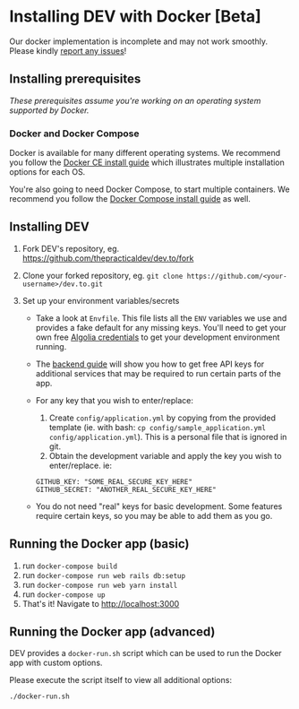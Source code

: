 # Installing DEV with Docker [Beta]

Our docker implementation is incomplete and may not work smoothly. Please kindly [report any issues](https://github.com/thepracticaldev/dev.to/issues/new/choose)!

## Installing prerequisites

_These prerequisites assume you're working on an operating system supported by Docker._

### Docker and Docker Compose

Docker is available for many different operating systems. We recommend you follow the [Docker CE install guide](https://docs.docker.com/install/) which illustrates multiple installation options for each OS.

You're also going to need Docker Compose, to start multiple containers. We recommend you follow the [Docker Compose install guide](https://docs.docker.com/compose/install/) as well.

## Installing DEV

1. Fork DEV's repository, eg. <https://github.com/thepracticaldev/dev.to/fork>
1. Clone your forked repository, eg. `git clone https://github.com/<your-username>/dev.to.git`
1. Set up your environment variables/secrets

   - Take a look at `Envfile`. This file lists all the `ENV` variables we use and provides a fake default for any missing keys. You'll need to get your own free [Algolia credentials](/backend/algolia) to get your development environment running.
   - The [backend guide](/backend) will show you how to get free API keys for additional services that may be required to run certain parts of the app.
   - For any key that you wish to enter/replace:

     1. Create `config/application.yml` by copying from the provided template (ie. with bash: `cp config/sample_application.yml config/application.yml`). This is a personal file that is ignored in git.
     1. Obtain the development variable and apply the key you wish to enter/replace. ie:

     ```shell
     GITHUB_KEY: "SOME_REAL_SECURE_KEY_HERE"
     GITHUB_SECRET: "ANOTHER_REAL_SECURE_KEY_HERE"
     ```

   - You do not need "real" keys for basic development. Some features require certain keys, so you may be able to add them as you go.

## Running the Docker app (basic)

1. run `docker-compose build`
1. run `docker-compose run web rails db:setup`
1. run `docker-compose run web yarn install`
1. run `docker-compose up`
1. That's it! Navigate to <http://localhost:3000>

## Running the Docker app (advanced)

DEV provides a `docker-run.sh` script which can be used to run the Docker app with custom options.

Please execute the script itself to view all additional options:

```shell
./docker-run.sh
```
